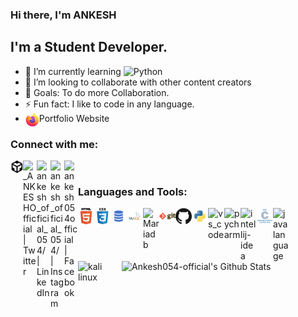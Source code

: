 ### Hi there, I'm ANKESH 

## I'm a Student Developer.
- 🌱 I’m currently learning <img alt="Python" src="https://cdn4.iconfinder.com/data/icons/logos-and-brands/512/267_Python_logo-512.png" height="30"/>
- 👯 I’m looking to collaborate with other content creators
- 🥅 Goals: To do more Collaboration. 
- ⚡ Fun fact: I like to code in any language.
- <a href="https://ankesh054-official.github.io/Portfolio/"><img align="left" alt="_ANKESHOfficial | Portfolio" width="22px" src="https://raw.githubusercontent.com/github/explore/728542e0d33f83720614f61923a9cb424264db23/topics/firefox/firefox.png"/></a> Portfolio Website

### Connect with me:
<a href="https://codesandbox.io/u/Ankesh054-official">
  <img align="left" alt="Ankesh054-official| CodeSandbox" width="20px" src="https://raw.githubusercontent.com/anuraghazra/anuraghazra/master/assets/codesandbox.svg" />
</a>
<a href="https://twitter.com/_ANKESHOfficial">
    <img align="left" alt="_ANKESHOfficial | Twitter" width="22px" src="https://cdn.jsdelivr.net/npm/simple-icons@v3/icons/twitter.svg" />
</a>
<a href="https://www.linkedin.com/in/ankesh054/">
    <img align="left" alt="ankesh_official_054/ | LinkedIn" width="22px" src="https://cdn.jsdelivr.net/npm/simple-icons@v3/icons/linkedin.svg" />
</a>
<a href="https://www.instagram.com/ankesh_official_054/">
    <img align="left" alt="ankesh_official_054/ | Instagram" width="22px" src="https://cdn.jsdelivr.net/npm/simple-icons@v3/icons/instagram.svg" />
</a>
<a href="https://www.facebook.com/ankesh054official">
    <img align="left" alt="ankesh054official | Facebook" width="22px" src="https://cdn.jsdelivr.net/npm/simple-icons@v3/icons/facebook.svg" />
</a>
<br>

### Languages and Tools:
<img align="left" alt="HTML5" width="26px" src="https://raw.githubusercontent.com/github/explore/80688e429a7d4ef2fca1e82350fe8e3517d3494d/topics/html/html.png" />
<img align="left" alt="CSS3" width="26px" src="https://raw.githubusercontent.com/github/explore/80688e429a7d4ef2fca1e82350fe8e3517d3494d/topics/css/css.png" />
<img align="left" alt="SQL" width="26px" src="https://raw.githubusercontent.com/github/explore/80688e429a7d4ef2fca1e82350fe8e3517d3494d/topics/sql/sql.png" />
<img align="left" alt="MySQL" width="26px" src="https://raw.githubusercontent.com/github/explore/80688e429a7d4ef2fca1e82350fe8e3517d3494d/topics/mysql/mysql.png" />
<img align="left" alt="Mariadb" width="26px" src="https://severalnines.com/sites/default/files/mariadb_logo_6.png" />
<img align="left" alt="Git" width="26px" src="https://raw.githubusercontent.com/github/explore/80688e429a7d4ef2fca1e82350fe8e3517d3494d/topics/git/git.png" />
<img align="left" alt="GitHub" width="26px" src="https://raw.githubusercontent.com/github/explore/78df643247d429f6cc873026c0622819ad797942/topics/github/github.png" />
<img align="left" alt="GitHub" width="26px" src="https://raw.githubusercontent.com/github/explore/78df643247d429f6cc873026c0622819ad797942/topics/python/python.png" />
<img align="left" alt="vs_code" width="26px" src="https://upload.wikimedia.org/wikipedia/commons/thumb/2/2d/Visual_Studio_Code_1.18_icon.svg/1200px-Visual_Studio_Code_1.18_icon.svg.png" />
<img align="left" alt="pycharm" width="26px" src="https://banner2.cleanpng.com/20180617/hev/kisspng-pycharm-intellij-idea-jetbrains-integrated-develop-jbj-5b25ebbd21dbe9.7593892615292118371387.jpg" />
<img align="left" alt="intellij-idea" width="26px" src="https://b1.pngbarn.com/png/119/386/clay-os-6-a-macos-icon-intellij-idea-ij-logo-png-clip-art.png" />
<img align="left" alt="C language" width="26px" src="https://raw.githubusercontent.com/github/explore/80688e429a7d4ef2fca1e82350fe8e3517d3494d/topics/c/c.png" />
<img align="left" alt="java language" width="26px" src="https://www.giosdatascience.com/wp-content/uploads/2018/08/java-logo.png" />
<img align="left" alt="kali linux" width="70" src="https://www.kali.org/wp-content/uploads/2015/09/kali-2.0-website-logo.png" />


<br />
<br />


<img align="left" alt="Ankesh054-official's Github Stats" src="https://github-readme-stats.vercel.app/api?username=Ankesh054-official&show_icons=true&hide_border=true" />




